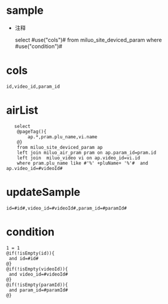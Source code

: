 sample
===
* 注释

	select #use("cols")# from miluo_site_deviced_param  where  #use("condition")#

cols
===
	id,video_id,param_id

airList
=== 
	   select 
		@pageTag(){
			ap.*,pram.plu_name,vi.name
		@}
		from miluo_site_deviced_param ap
		left join miluo_air_pram pram on ap.param_id=pram.id
		left join  miluo_video vi on ap.video_id=vi.id
		where pram.plu_name like #'%' +pluName+ '%'#  and ap.video_id=#videoId#


updateSample
===
	
	id=#id#,video_id=#videoId#,param_id=#paramId#

condition
===

	1 = 1  
	@if(!isEmpty(id)){
	 and id=#id#
	@}
	@if(!isEmpty(videoId)){
	 and video_id=#videoId#
	@}
	@if(!isEmpty(paramId)){
	 and param_id=#paramId#
	@}
	